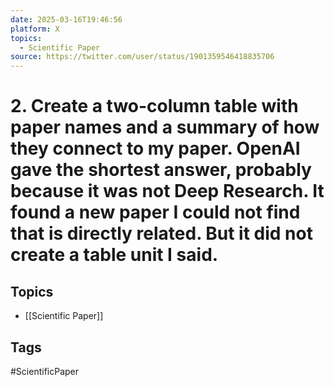 ```yaml
---
date: 2025-03-16T19:46:56
platform: X
topics:
  - Scientific Paper
source: https://twitter.com/user/status/1901359546418835706
---
```

# 2. Create a two-column table with paper names and a summary of how they connect to my paper. OpenAI gave the shortest answer, probably because it was not Deep Research. It found a new paper I could not find that is directly related. But it did not create a table unit I said.

## Topics
- [[Scientific Paper]]

## Tags
#ScientificPaper